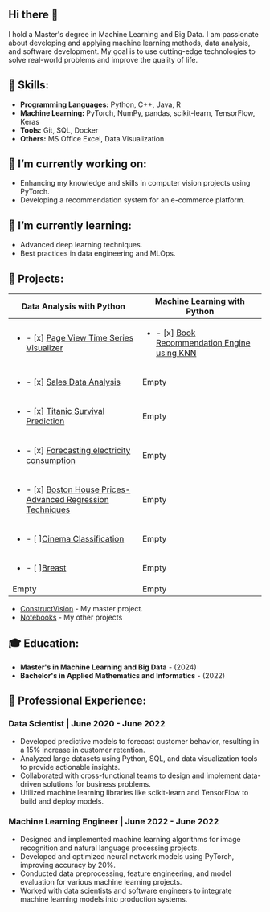 ## Hi there 👋
I hold a Master's degree in Machine Learning and Big Data. I am passionate about developing and applying machine learning methods, data analysis, and software development. My goal is to use cutting-edge technologies to solve real-world problems and improve the quality of life.

## 🔧 Skills:
- **Programming Languages:** Python, C++, Java, R
- **Machine Learning:** PyTorch, NumPy, pandas, scikit-learn, TensorFlow, Keras
- **Tools:** Git, SQL, Docker
- **Others:** MS Office Excel, Data Visualization

## 🔭 I’m currently working on:
- Enhancing my knowledge and skills in computer vision projects using PyTorch.
- Developing a recommendation system for an e-commerce platform.

## 🌱 I’m currently learning:
- Advanced deep learning techniques.
- Best practices in data engineering and MLOps.

## 🌟 Projects:
|Data Analysis with Python|Machine Learning with Python|
|---|---|
|<ul><li>- [x] [Page View Time Series Visualizer](https://github.com/zyf2021/Page-View-Time-Series-Visualizer) </li></ul> |<ul><li>- [x] [Book Recommendation Engine using KNN](https://github.com/zyf2021/fcc_book_recommendation_knn) </li></ul>|
|<ul><li>- [x] [Sales Data Analysis](https://github.com/zyf2021/Sales-Data-Analysis.git) </li></ul>|Empty|
|<ul><li>- [x] [Titanic Survival Prediction](https://github.com/zyf2021/Titanic-Survival-Prediction/tree/main) </li></ul>|Empty|
|<ul><li>- [x] [Forecasting electricity consumption](https://github.com/zyf2021/Forecasting-electricity-consumption) </li></ul>|Empty|
|<ul><li>- [x] [Boston House Prices-Advanced Regression Techniques](https://github.com/zyf2021/Boston-House-Prices-Advanced-Regression-Techniques) </li></ul>|Empty|
|<ul><li>- [ ][Cinema Classification](https://github.com/zyf2021/cinema_classification_1) </li></ul>|Empty|
|<ul><li>- [ ][Breast](https://github.com/zyf2021/Breast) |Empty|
|Empty|Empty|


- [ConstructVision]([https://github.com/yana-ivanova/housing-price-prediction](https://github.com/zyf2021/construct_vision/tree/master)) - My master project.
- [Notebooks](https://github.com/zyf2021/0notebooks) - My other projects


<!-- ## 📫 Contact Me:
- **Email:** yana.ivanova@example.com
- **LinkedIn:** [linkedin.com/in/yana-ivanova](https://linkedin.com/in/yana-ivanova)
- **GitHub:** [github.com/yana-ivanova](https://github.com/yana-ivanova) -->

## 🎓 Education:
- **Master's in Machine Learning and Big Data** - (2024)
- **Bachelor's in Applied Mathematics and Informatics** - (2022)

## 💼 Professional Experience:

### Data Scientist | June 2020 - June 2022
- Developed predictive models to forecast customer behavior, resulting in a 15% increase in customer retention.
- Analyzed large datasets using Python, SQL, and data visualization tools to provide actionable insights.
- Collaborated with cross-functional teams to design and implement data-driven solutions for business problems.
- Utilized machine learning libraries like scikit-learn and TensorFlow to build and deploy models.

### Machine Learning Engineer | June 2022 - June 2022
- Designed and implemented machine learning algorithms for image recognition and natural language processing projects.
- Developed and optimized neural network models using PyTorch, improving accuracy by 20%.
- Conducted data preprocessing, feature engineering, and model evaluation for various machine learning projects.
- Worked with data scientists and software engineers to integrate machine learning models into production systems.

<!--
**zyf2021/zyf2021** is a ✨ _special_ ✨ repository because its `README.md` (this file) appears on your GitHub profile.

Here are some ideas to get you started:

- 🔭 I’m currently working on ...
- 🌱 I’m currently learning ...
- 👯 I’m looking to collaborate on ...
- 🤔 I’m looking for help with ...
- 💬 Ask me about ...
- 📫 How to reach me: ...
- 😄 Pronouns: ...
- ⚡ Fun fact: ...
-->
